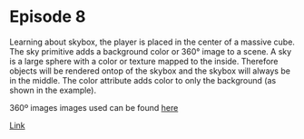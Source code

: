 # Episode 8
Learning about skybox, the player is placed in the center of a massive cube. The sky primitive adds a background color or 360° image to a scene. A sky is a large sphere with a color or texture mapped to the inside. Therefore objects will be rendered ontop of the skybox and the skybox will always be in the middle. The color attribute adds color to only the background (as shown in the example).

360º images images used can be found [here](https://www.flickr.com/search/?text=equirectangular&license=4%2C5%2C9%2C10)

[Link](http://luvneesh.me/A-Frame_WebVR/Ep8/)
